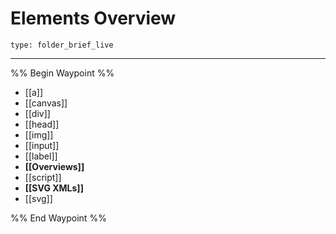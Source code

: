# Elements Overview
 
```ccard
type: folder_brief_live
```
 
---

%% Begin Waypoint %%
- [[a]]
- [[canvas]]
- [[div]]
- [[head]]
- [[img]]
- [[input]]
- [[label]]
- **[[Overviews]]**
- [[script]]
- **[[SVG XMLs]]**
- [[svg]]

%% End Waypoint %%